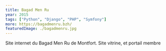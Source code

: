 ```yaml
---
title: Bagad Men Ru
year: 2015
tags: ["Python", "Django", "PHP", "Symfony"]
more: https://bagadmenru.bzh/
featuredImage: ./bagadmenru.jpg
---
```

Site internet du Bagad Men Ru de Montfort.
Site vitrine, et portail membre
